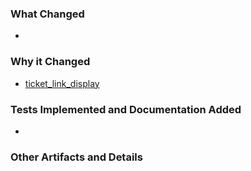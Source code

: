 ### What Changed

*

### Why it Changed

* [ticket_link_display](ticket_link_url)

### Tests Implemented and Documentation Added

*

### Other Artifacts and Details
